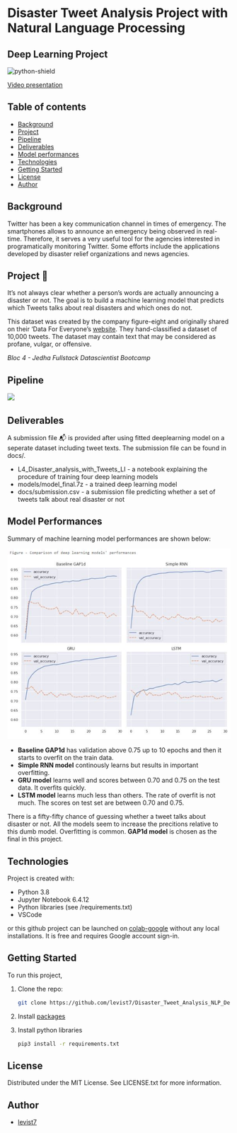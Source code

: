 # Disaster Tweet Analysis Project with Natural Language Processing
## Deep Learning Project

![python-shield](https://forthebadge.com/images/badges/made-with-python.svg)  

[Video presentation](https://share.vidyard.com/watch/SEC1wKrr5MAsMP7wyR34Z4?)

## Table of contents
* [Background](#background)
* [Project](#project)
* [Pipeline](#pipeline)
* [Deliverables](#deliverables)
* [Model performances](#modelperformances)
* [Technologies](#technologies)
* [Getting Started](#getting-started)
* [License](#license)
* [Author](#author)

## Background

Twitter has been a key communication channel in times of emergency. The smartphones allows to announce an emergency being observed in real-time. Therefore, it serves a very useful tool for the agencies interested in programatically monitoring Twitter. Some efforts include the applications developed by disaster relief organizations and news agencies.

## Project 🎯

It’s not always clear whether a person’s words are actually announcing a disaster or not. The goal is to build a machine learning model that predicts which Tweets talks about real disasters and which ones do not. 

This dataset was created by the company figure-eight and originally shared on their ‘Data For Everyone’s [website]("https://www.figure-eight.com/data-for-everyone/"). They hand-classified a dataset of 10,000 tweets. The dataset may contain text that may be considered as profane, vulgar, or offensive.

*Bloc 4 - Jedha Fullstack Datascientist Bootcamp* 

## Pipeline  

<img src = ".pipeline_summary.png">

## Deliverables

A submission file 📬 is provided after using fitted deeplearning model on a seperate dataset including tweet texts. The submission file can be found in docs/.

* L4_Disaster_analysis_with_Tweets_LI - a notebook explaining the procedure of training four deep learning models  
* models/model_final.7z - a trained deep learning model  
* docs/submission.csv - a submission file predicting whether a set of tweets talk about real disaster or not

## Model Performances  

Summary of machine learning model performances are shown below:  

<img src = ".comparison_DL_models.jpg">

* **Baseline GAP1d** has validation above 0.75 up to 10 epochs and then it starts to overfit on the train data.  
* **Simple RNN model** continously learns but results in important overfitting.  
* **GRU model** learns well and scores between 0.70 and 0.75 on the test data. It overfits quickly.  
* **LSTM model** learns much less than others. The rate of overfit is not much. The scores on test set are between 0.70 and 0.75.  

There is a fifty-fifty chance of guessing whether a tweet talks about disaster or not. All the models seem to increase the precitions relative to this dumb model. Overfitting is common. **GAP1d model** is chosen as the final in this project.  

## Technologies

Project is created with:
* Python 3.8
* Jupyter Notebook 6.4.12
* Python libraries (see /requirements.txt)
* VSCode

or this github project can be launched on [colab-google](https://colab.research.google.com) without any local installations. It is free and requires Google account sign-in.  

## Getting Started

To run this project, 
1. Clone the repo:
   ```sh
   git clone https://github.com/levist7/Disaster_Tweet_Analysis_NLP_DeepLearning.git
   ```
2. Install [packages](#technologies)

3. Install python libraries
   ```sh
   pip3 install -r requirements.txt
   ```

## License

Distributed under the MIT License. See LICENSE.txt for more information.

## Author  

* [levist7](https://github.com/levist7)  
